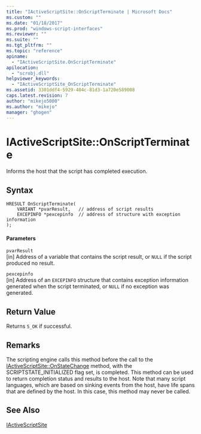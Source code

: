 ```yaml
---
title: "IActiveScriptSite::OnScriptTerminate | Microsoft Docs"
ms.custom: ""
ms.date: "01/18/2017"
ms.prod: "windows-script-interfaces"
ms.reviewer: ""
ms.suite: ""
ms.tgt_pltfrm: ""
ms.topic: "reference"
apiname: 
  - "IActiveScriptSite.OnScriptTerminate"
apilocation: 
  - "scrobj.dll"
helpviewer_keywords: 
  - "IActiveScriptSite_OnScriptTerminate"
ms.assetid: 3301ddf4-5929-404c-81d3-1a720e589008
caps.latest.revision: 7
author: "mikejo5000"
ms.author: "mikejo"
manager: "ghogen"
---
```

# IActiveScriptSite::OnScriptTerminate
Informs the host that the script has completed execution.  
  
## Syntax  
  
```  
HRESULT OnScriptTerminate(  
    VARIANT *pvarResult,   // address of script results  
    EXCEPINFO *pexcepinfo  // address of structure with exception information  
);  
```  
  
#### Parameters  
 `pvarResult`  
 [in] Address of a variable that contains the script result, or `NULL` if the script produced no result.  
  
 `pexcepinfo`  
 [in] Address of an `EXCEPINFO` structure that contains exception information generated when the script terminated, or `NULL` if no exception was generated.  
  
## Return Value  
 Returns `S_OK` if successful.  
  
## Remarks  
 The scripting engine calls this method before the call to the [IActiveScriptSite::OnStateChange](../../winscript/reference/iactivescriptsite-onstatechange.md) method, with the SCRIPTSTATE_INITIALIZED flag set, is completed. This method can be used to return completion status and results to the host. Note that many script languages, which are based on sinking events from the host, have life spans that are defined by the host. In this case, this method may never be called.  
  
## See Also  
 [IActiveScriptSite](../../winscript/reference/iactivescriptsite.md)